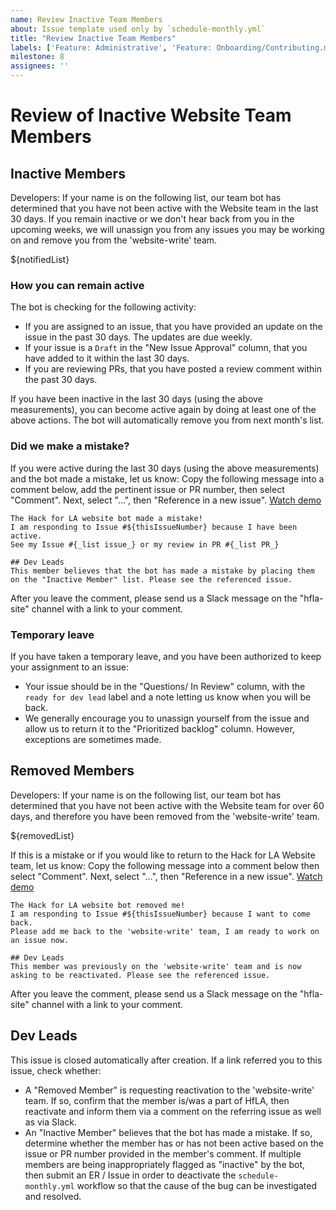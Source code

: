 ```yaml
---
name: Review Inactive Team Members
about: Issue template used only by `schedule-monthly.yml`
title: "Review Inactive Team Members"
labels: ['Feature: Administrative', 'Feature: Onboarding/Contributing.md', 'role: dev leads', 'Complexity: Small', 'Size: 0.5pt']
milestone: 8
assignees: ''
---
```


<!--
Note: This template is only for use by the `schedule-monthly.yml` workflow.
--> 

# Review of Inactive Website Team Members
## Inactive Members
Developers: If your name is on the following list, our team bot has determined that you have not been active with the Website team in the last 30 days. If you remain inactive or we don't hear back from you in the upcoming weeks, we will unassign you from any issues you may be working on and remove you from the 'website-write' team.  

${notifiedList}  

### How you can remain active
The bot is checking for the following activity:
- If you are assigned to an issue, that you have provided an update on the issue in the past 30 days. The updates are due weekly.
- If your issue is a `Draft` in the "New Issue Approval" column, that you have added to it within the last 30 days.
- If you are reviewing PRs, that you have posted a review comment within the past 30 days.

If you have been inactive in the last 30 days (using the above measurements), you can become active again by doing at least one of the above actions. The bot will automatically remove you from next month's list.  

### Did we make a mistake?
If you were active during the last 30 days (using the above measurements) and the bot made a mistake, let us know: Copy the following message into a comment below, add the pertinent issue or PR number, then select "Comment". Next, select "...", then "Reference in a new issue".  [Watch demo](https://github.com/t-will-gillis/website/assets/40799239/59d45792-6950-46f0-a310-7c1ecd0c87be)
```
The Hack for LA website bot made a mistake!
I am responding to Issue #${thisIssueNumber} because I have been active.
See my Issue #{_list issue_} or my review in PR #{_list PR_}

## Dev Leads
This member believes that the bot has made a mistake by placing them on the "Inactive Member" list. Please see the referenced issue.

```
After you leave the comment, please send us a Slack message on the "hfla-site" channel with a link to your comment.  

### Temporary leave
If you have taken a temporary leave, and you have been authorized to keep your assignment to an issue:  
- Your issue should be in the "Questions/ In Review" column, with the `ready for dev lead` label and a note letting us know when you will be back.
- We generally encourage you to unassign yourself from the issue and allow us to return it to the "Prioritized backlog" column. However, exceptions are sometimes made.
  
## Removed Members
Developers: If your name is on the following list, our team bot has determined that you have not been active with the Website team for over 60 days, and therefore you have been removed from the 'website-write' team.  

${removedList}  

If this is a mistake or if you would like to return to the Hack for LA Website team, let us know: Copy the following message into a comment below then select "Comment". Next, select "...", then "Reference in a new issue".  [Watch demo](https://github.com/t-will-gillis/website/assets/40799239/59d45792-6950-46f0-a310-7c1ecd0c87be)
```
The Hack for LA website bot removed me!
I am responding to Issue #${thisIssueNumber} because I want to come back.
Please add me back to the 'website-write' team, I am ready to work on an issue now.

## Dev Leads
This member was previously on the 'website-write' team and is now asking to be reactivated. Please see the referenced issue.

```
After you leave the comment, please send us a Slack message on the "hfla-site" channel with a link to your comment.  

## Dev Leads
This issue is closed automatically after creation. If a link referred you to this issue, check whether: 
- A "Removed Member" is requesting reactivation to the 'website-write' team. If so, confirm that the member is/was a part of HfLA, then reactivate and inform them via a comment on the referring issue as well as via Slack.
- An "Inactive Member" believes that the bot has made a mistake. If so, determine whether the member has or has not been active based on the issue or PR number provided in the member's comment. If multiple members are being inappropriately flagged as "inactive" by the bot, then submit an ER / Issue in order to deactivate the `schedule-monthly.yml` workflow so that the cause of the bug can be investigated and resolved. 
